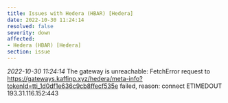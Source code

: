 ```yaml
---
title: Issues with Hedera (HBAR) [Hedera]
date: 2022-10-30 11:24:14
resolved: false
severity: down
affected:
- Hedera (HBAR) [Hedera]
section: issue
---
```


*2022-10-30 11:24:14* The gateway is unreachable: FetchError request to https://gateways.kaffinp.xyz/hedera/meta-info?tokenId=tti_1d0df1e636c9cb8ffecf535e failed, reason: connect ETIMEDOUT 193.31.116.152:443